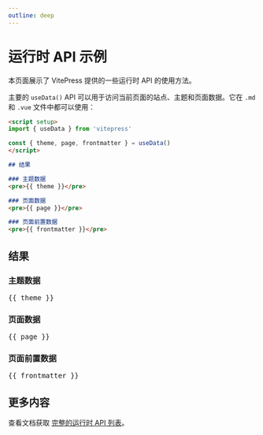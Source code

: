```yaml
---
outline: deep
---
```


# 运行时 API 示例

本页面展示了 VitePress 提供的一些运行时 API 的使用方法。

主要的 `useData()` API 可以用于访问当前页面的站点、主题和页面数据。它在 `.md` 和 `.vue` 文件中都可以使用：

```md
<script setup>
import { useData } from 'vitepress'

const { theme, page, frontmatter } = useData()
</script>

## 结果

### 主题数据
<pre>{{ theme }}</pre>

### 页面数据
<pre>{{ page }}</pre>

### 页面前置数据
<pre>{{ frontmatter }}</pre>
```

<script setup>
import { useData } from 'vitepress'

const { site, theme, page, frontmatter } = useData()
</script>

## 结果

### 主题数据
<pre>{{ theme }}</pre>

### 页面数据
<pre>{{ page }}</pre>

### 页面前置数据
<pre>{{ frontmatter }}</pre>

## 更多内容

查看文档获取 [完整的运行时 API 列表](https://vitepress.dev/reference/runtime-api#usedata)。
